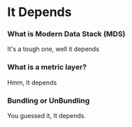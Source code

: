 # It Depends

### What is Modern Data Stack (MDS)
It's a tough one, well it depends

### What is a metric layer?
Hmm, It depends

### Bundling or UnBundling
You guessed it, It depends.


